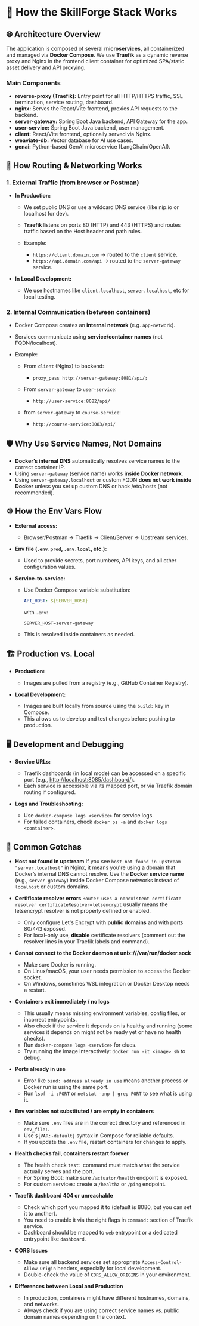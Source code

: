# 📝 How the SkillForge Stack Works

## 🌐 Architecture Overview

The application is composed of several **microservices**, all containerized and managed via **Docker Compose**.
We use **Traefik** as a dynamic reverse proxy and Nginx in the frontend client container for optimized SPA/static asset delivery and API proxying.

### **Main Components**

* **reverse-proxy (Traefik):** Entry point for all HTTP/HTTPS traffic, SSL termination, service routing, dashboard.
* **nginx:** Serves the React/Vite frontend, proxies API requests to the backend.
* **server-gateway:** Spring Boot Java backend, API Gateway for the app.
* **user-service:** Spring Boot Java backend, user management.
* **client:** React/Vite frontend, optionally served via Nginx.
* **weaviate-db:** Vector database for AI use cases.
* **genai:** Python-based GenAI microservice (LangChain/OpenAI).


## 🚏 **How Routing & Networking Works**

### **1. External Traffic (from browser or Postman)**

* **In Production:**

  * We set public DNS or use a wildcard DNS service (like nip.io or localhost for dev).
  * **Traefik** listens on ports 80 (HTTP) and 443 (HTTPS) and routes traffic based on the Host header and path rules.
  * Example:

    * `https://client.domain.com` → routed to the `client` service.
    * `https://api.domain.com/api` → routed to the `server-gateway` service.
* **In Local Development:**

  * We use hostnames like `client.localhost`, `server.localhost`, etc for local testing.

### **2. Internal Communication (between containers)**

* Docker Compose creates an **internal network** (e.g. `app-network`).
* Services communicate using **service/container names** (not FQDN/localhost).
* Example:

  * From `client` (Nginx) to backend:

    * `proxy_pass http://server-gateway:8081/api/;`
  * From `server-gateway` to `user-service`:

    * `http://user-service:8082/api/`
  * from `server-gateway` to `course-service`:

    * `http://course-service:8083/api/`


## 🛡️ **Why Use Service Names, Not Domains**

* **Docker’s internal DNS** automatically resolves service names to the correct container IP.
* Using `server-gateway` (service name) works **inside Docker network**.
* Using `server-gateway.localhost` or custom FQDN **does not work inside Docker** unless you set up custom DNS or hack /etc/hosts (not recommended).


## ⚙️ **How the Env Vars Flow**

* **External access:**

  * Browser/Postman → Traefik → Client/Server → Upstream services.
* **Env file (`.env.prod`, `.env.local`, etc.):**

  * Used to provide secrets, port numbers, API keys, and all other configuration values.
* **Service-to-service:**

  * Use Docker Compose variable substitution:

    ```yaml
    API_HOST: ${SERVER_HOST}
    ```

    with `.env`:

    ```
    SERVER_HOST=server-gateway
    ```
  * This is resolved inside containers as needed.


## 🏗️ **Production vs. Local**

* **Production:**

  * Images are pulled from a registry (e.g., GitHub Container Registry).
* **Local Development:**

  * Images are built locally from source using the `build:` key in Compose.
  * This allows us to develop and test changes before pushing to production.


## 🖥️ **Development and Debugging**

* **Service URLs:**

  * Traefik dashboards (in local mode) can be accessed on a specific port (e.g., [http://localhost:8085/dashboard/](http://localhost:8085/dashboard/)).
  * Each service is accessible via its mapped port, or via Traefik domain routing if configured.
* **Logs and Troubleshooting:**

  * Use `docker-compose logs <service>` for service logs.
  * For failed containers, check `docker ps -a` and `docker logs <container>`.


## 🚨 **Common Gotchas**

* **Host not found in upstream**
  If you see `host not found in upstream "server.localhost"` in Nginx, it means you're using a domain that Docker’s internal DNS cannot resolve. Use the **Docker service name** (e.g., `server-gateway`) inside Docker Compose networks instead of `localhost` or custom domains.

* **Certificate resolver errors**
  `Router uses a nonexistent certificate resolver certificateResolver=letsencrypt` usually means the letsencrypt resolver is not properly defined or enabled.

  * Only configure Let's Encrypt with **public domains** and with ports 80/443 exposed.
  * For local-only use, **disable** certificate resolvers (comment out the resolver lines in your Traefik labels and command).

* **Cannot connect to the Docker daemon at unix:///var/run/docker.sock**

  * Make sure Docker is running.
  * On Linux/macOS, your user needs permission to access the Docker socket.
  * On Windows, sometimes WSL integration or Docker Desktop needs a restart.

* **Containers exit immediately / no logs**

  * This usually means missing environment variables, config files, or incorrect entrypoints.
  * Also check if the service it depends on is healthy and running (some services it depends on might not be ready yet or have no health checks).
  * Run `docker-compose logs <service>` for clues.
  * Try running the image interactively: `docker run -it <image> sh` to debug.

* **Ports already in use**

  * Error like `bind: address already in use` means another process or Docker run is using the same port.
  * Run `lsof -i :PORT` or `netstat -anp | grep PORT` to see what is using it.

* **Env variables not substituted / are empty in containers**

  * Make sure `.env` files are in the correct directory and referenced in `env_file:`.
  * Use `${VAR:-default}` syntax in Compose for reliable defaults.
  * If you update the `.env` file, restart containers for changes to apply.

* **Health checks fail, containers restart forever**

  * The health check `test:` command must match what the service actually serves and the port.
  * For Spring Boot: make sure `/actuator/health` endpoint is exposed.
  * For custom services: create a `/healthz` or `/ping` endpoint.

* **Traefik dashboard 404 or unreachable**

  * Check which port you mapped it to (default is 8080, but you can set it to another).
  * You need to enable it via the right flags in `command:` section of Traefik service.
  * Dashboard should be mapped to `web` entrypoint or a dedicated entrypoint like `dashboard`.

* **CORS Issues**

  * Make sure all backend services set appropriate `Access-Control-Allow-Origin` headers, especially for local development.
  * Double-check the value of `CORS_ALLOW_ORIGINS` in your environment.

* **Differences between Local and Production**

  * In production, containers might have different hostnames, domains, and networks.
  * Always check if you are using correct service names vs. public domain names depending on the context.